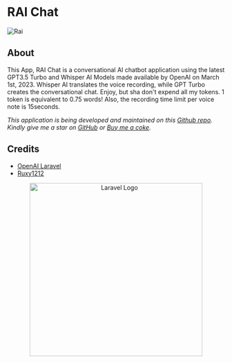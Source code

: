 # RAI Chat
![Rai](https://user-images.githubusercontent.com/85977511/222946062-a266a716-57a7-4d33-ba20-80fedccd08b1.PNG)

## About

This App, RAI Chat is a conversational AI chatbot application using the latest GPT3.5 Turbo and Whisper AI Models made available by OpenAI on March 1st, 2023. Whisper AI translates the voice recording, while GPT Turbo creates the conversational chat. Enjoy, but sha don't expend all my tokens. 1 token is equivalent to 0.75 words! Also, the recording time limit per voice note is 15seconds.

<i>This application is being developed and maintained on this [Github repo](https://github.com/ruxy1212/aiconvchat). Kindly give me a star on [GitHub](https://github.com/ruxy1212) or [Buy me a coke](https://www.buymeacoffee.com/ruxy1212).</i>

## Credits 

- [OpenAI Laravel](https://github.com/openai-php/laravel)
- [Ruxy1212](https://github.com/ruxy1212)

<p align="center"><a href="https://laravel.com" target="_blank"><img src="https://raw.githubusercontent.com/laravel/art/master/logo-lockup/5%20SVG/2%20CMYK/1%20Full%20Color/laravel-logolockup-cmyk-red.svg" width="400" alt="Laravel Logo"></a></p>
